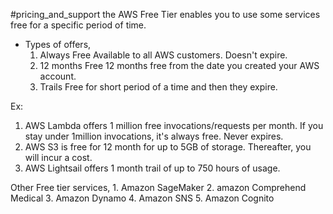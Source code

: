 #pricing_and_support 
the AWS Free Tier enables you to use some services free for a specific period of time.

- Types of offers,
	1. Always Free
		Available to all AWS customers.
		Doesn't expire.
	2. 12 months Free
		12 months free from the date you created your AWS account.
	3. Trails
		Free for short period of a time and then they expire. 

Ex: 
1. AWS Lambda offers 1 million free invocations/requests per month.
	If you stay under 1million invocations, it's always free. Never expires.
2. AWS S3 is free for 12 month for up to 5GB of storage. 
	Thereafter, you will incur a cost.
3. AWS Lightsail offers 1 month trail of up to 750 hours of usage. 

Other Free tier services,
	1. Amazon SageMaker
	2. amazon Comprehend Medical
	3. Amazon Dynamo
	4. Amazon SNS
	5. Amazon Cognito